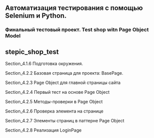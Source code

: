 ## Автоматизация тестирования с помощью Selenium и Python.

### Финальный тестовый проект. Test shop witn Page Object Model

## stepic_shop_test

Section_4.1.6 Подготовка окружения.

Section_4.2.2 Базовая страница для проекта: BasePage.

Section_4.2.3 Page Object для главной страницы сайта

Section_4.2.4 Первый тест на основе Page Object

Section_4.2.5 Методы-проверки в Page Object

Section_4.2.6 Проверка элемента на странице

Section_4.2.7 Элементы страниц в паттерне Page Object

Section_4.2.8 Реализация LoginPage


